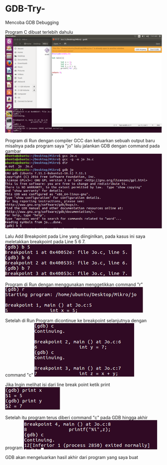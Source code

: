# GDB-Try-
Mencoba GDB Debugging

Program C dibuat terlebih dahulu
![](/Screenshot%20from%202017-11-27%2007-41-48.png)

Program di Run dengan compiler GCC dan keluarkan sebuah output baru misalnya pada program saya "jo" lalu jalankan GDB dengan command 
pada gambar
![](/GCC%20%2BGDB.png)

Lalu Add Breakpoint pada Line yang diinginlkan, pada kasus ini saya meletakkan breakpoint pada Line 5 6 7.
![](/Breakpoint_.png)

Program di Run dengan menggunakan menggetikkan command "r"
![](/RUN.png)

Setelah di Run Program dicontinue ke breakpoint selanjutnya dengan command "c"
![](/CONT.png)

Jika Ingin melihat isi dari line break point ketik print
![](/PRINT.png)

Setelah itu program terus diberi command "c" pada GDB hingga akhir program
![](/AKHIR.png)

GDB akan mengeluarkan hasil akhir dari program yang saya buat
